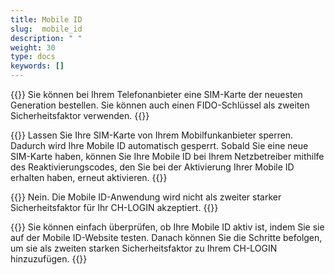 ```yaml
---
title: Mobile ID
slug:  mobile_id
description: " "
weight: 30
type: docs
keywords: []
---
```


{{<collapsible title="Ich habe keine SIM-Karte, die neu genug ist, um die Mobile ID zu nutzen, was kann ich tun?">}}
Sie können bei Ihrem Telefonanbieter eine SIM-Karte der neuesten Generation bestellen. Sie können auch einen FIDO-Schlüssel als zweiten Sicherheitsfaktor verwenden. 
{{</collapsible>}}

{{<collapsible title="Was tun Sie, wenn das mit der Mobile ID verbundene Mobiltelefon gestohlen wird/verloren geht?">}}
Lassen Sie Ihre SIM-Karte von Ihrem Mobilfunkanbieter sperren. Dadurch wird Ihre Mobile ID automatisch gesperrt. Sobald Sie eine neue SIM-Karte haben, können Sie Ihre Mobile ID bei Ihrem Netzbetreiber mithilfe des Reaktivierungscodes, den Sie bei der Aktivierung Ihrer Mobile ID erhalten haben, erneut aktivieren. 
{{</collapsible>}}

{{<collapsible title="Kann ich die Mobile ID-Anwendung anstelle der Aktivierung mit der SIM-Karte verwenden?">}}
Nein. Die Mobile ID-Anwendung wird nicht als zweiter starker Sicherheitsfaktor für Ihr CH-LOGIN akzeptiert. 
{{</collapsible>}}

{{<collapsible title="Ich habe bereits eine aktive Mobile ID, was muss ich tun?">}}
Sie können einfach überprüfen, ob Ihre Mobile ID aktiv ist, indem Sie sie auf der Mobile ID-Website testen. Danach können Sie die Schritte befolgen, um sie als zweiten starken Sicherheitsfaktor zu Ihrem CH-LOGIN hinzuzufügen.
{{</collapsible>}}